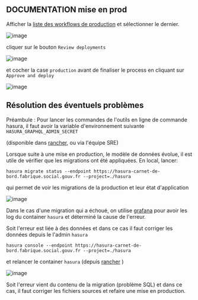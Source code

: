 ## DOCUMENTATION mise en prod

Afficher la [liste des workflows de production](https://github.com/SocialGouv/carnet-de-bord/actions/workflows/production.yml)
et sélectionner le dernier.

![image](https://user-images.githubusercontent.com/160320/173361957-bddf7d16-c567-47e5-8756-8225aa6be27c.png)

cliquer sur le bouton `Review deployments`

![image](https://user-images.githubusercontent.com/160320/173357836-f79557fa-9678-48ce-a34c-2d3a04a1de8c.png)

et cocher la case `production` avant de finaliser le process en cliquant sur `Approve and deploy`

![image](https://user-images.githubusercontent.com/160320/173357900-624fa369-303e-4bc4-bc3e-cecac139f39c.png)

## Résolution des éventuels problèmes

Préambule : Pour lancer les commandes de l'outils en ligne de commande hasura, il faut avoir la variable d'environnement suivante `HASURA_GRAPHQL_ADMIN_SECRET`

(disponible dans [rancher](https://rancher.fabrique.social.gouv.fr/dashboard/c/c-5rj5b/explorer/secret/carnet-de-bord/hasura-sealed-secret#data), ou via l'équipe SRE)

Lorsque suite à une mise en production, le modèle de données évolue, il est utile de vérifier que les migrations ont été appliquées. En local, lancer:

```
hasura migrate status --endpoint https://hasura-carnet-de-bord.fabrique.social.gouv.fr --project=./hasura
```

qui permet de voir les migrations de la production et leur état d'application

![image](https://user-images.githubusercontent.com/160320/173358907-1d275f2d-d31c-4e0d-a7f6-dd45898bc949.png)

Dans le cas d'une migration qui a échoué, on utilise [grafana](https://grafana.fabrique.social.gouv.fr/explore?orgId=1&left=%7B%22datasource%22:%22Loki%22,%22queries%22:%5B%7B%22expr%22:%22%7Bnamespace%3D%5C%22carnet-de-bord%5C%22,%20job%3D%5C%22carnet-de-bord%2Fhasura%5C%22%7D%22,%22refId%22:%22A%22%7D%5D,%22range%22:%7B%22from%22:%22now-6h%22,%22to%22:%22now%22%7D%7D) pour avoir les log du container `hasura` et déterminé la cause de l'erreur.

Soit l'erreur est liée à des données et dans ce cas il faut corriger les données depuis le l'admin `hasura`

```
hasura console --endpoint https://hasura-carnet-de-bord.fabrique.social.gouv.fr --project=./hasura
```

et relancer le container `hasura` (depuis [rancher](https://rancher.fabrique.social.gouv.fr/dashboard/c/c-5rj5b/explorer/workload) )

![image](https://user-images.githubusercontent.com/160320/173360950-ed8542f3-4e01-4555-b7ea-04425fd37cda.png)

Soit l'erreur vient du contenu de la migration (problème SQL) et dans ce cas, il faut corriger les fichiers sources et refaire une mise en production.
